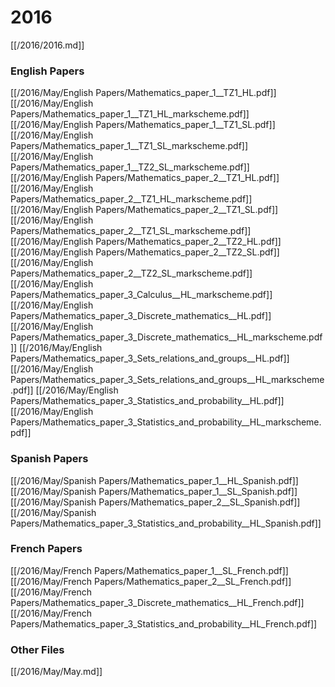 # 2016

[[/2016/2016.md]]

### English Papers
[[/2016/May/English Papers/Mathematics_paper_1__TZ1_HL.pdf]]
[[/2016/May/English Papers/Mathematics_paper_1__TZ1_HL_markscheme.pdf]]
[[/2016/May/English Papers/Mathematics_paper_1__TZ1_SL.pdf]]
[[/2016/May/English Papers/Mathematics_paper_1__TZ1_SL_markscheme.pdf]]
[[/2016/May/English Papers/Mathematics_paper_1__TZ2_SL_markscheme.pdf]]
[[/2016/May/English Papers/Mathematics_paper_2__TZ1_HL.pdf]]
[[/2016/May/English Papers/Mathematics_paper_2__TZ1_HL_markscheme.pdf]]
[[/2016/May/English Papers/Mathematics_paper_2__TZ1_SL.pdf]]
[[/2016/May/English Papers/Mathematics_paper_2__TZ1_SL_markscheme.pdf]]
[[/2016/May/English Papers/Mathematics_paper_2__TZ2_HL.pdf]]
[[/2016/May/English Papers/Mathematics_paper_2__TZ2_SL.pdf]]
[[/2016/May/English Papers/Mathematics_paper_2__TZ2_SL_markscheme.pdf]]
[[/2016/May/English Papers/Mathematics_paper_3_Calculus__HL_markscheme.pdf]]
[[/2016/May/English Papers/Mathematics_paper_3_Discrete_mathematics__HL.pdf]]
[[/2016/May/English Papers/Mathematics_paper_3_Discrete_mathematics__HL_markscheme.pdf]]
[[/2016/May/English Papers/Mathematics_paper_3_Sets_relations_and_groups__HL.pdf]]
[[/2016/May/English Papers/Mathematics_paper_3_Sets_relations_and_groups__HL_markscheme.pdf]]
[[/2016/May/English Papers/Mathematics_paper_3_Statistics_and_probability__HL.pdf]]
[[/2016/May/English Papers/Mathematics_paper_3_Statistics_and_probability__HL_markscheme.pdf]]
### Spanish Papers
[[/2016/May/Spanish Papers/Mathematics_paper_1__HL_Spanish.pdf]]
[[/2016/May/Spanish Papers/Mathematics_paper_1__SL_Spanish.pdf]]
[[/2016/May/Spanish Papers/Mathematics_paper_2__SL_Spanish.pdf]]
[[/2016/May/Spanish Papers/Mathematics_paper_3_Statistics_and_probability__HL_Spanish.pdf]]
### French Papers
[[/2016/May/French Papers/Mathematics_paper_1__SL_French.pdf]]
[[/2016/May/French Papers/Mathematics_paper_2__SL_French.pdf]]
[[/2016/May/French Papers/Mathematics_paper_3_Discrete_mathematics__HL_French.pdf]]
[[/2016/May/French Papers/Mathematics_paper_3_Statistics_and_probability__HL_French.pdf]]

### Other Files
[[/2016/May/May.md]]
